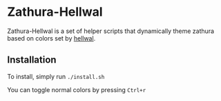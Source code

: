 # Zathura-Hellwal

Zathura-Hellwal is a set of helper scripts that dynamically theme zathura based on colors set by [hellwal](https://github.com/danihek/hellwal).

## Installation

To install, simply run `./install.sh`

You can toggle normal colors by pressing `Ctrl+r`
